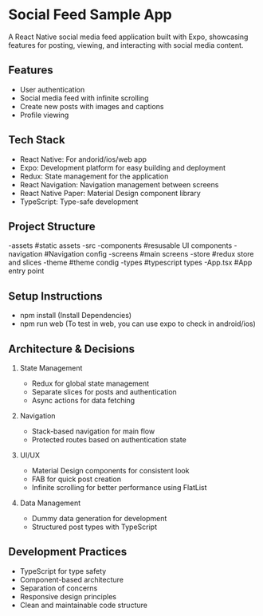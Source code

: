 # Social Feed Sample App

A React Native social media feed application built with Expo, showcasing features for posting, viewing, and interacting with social media content.

## Features

- User authentication
- Social media feed with infinite scrolling
- Create new posts with images and captions
- Profile viewing

## Tech Stack

- React Native: For andorid/ios/web app
- Expo: Development platform for easy building and deployment
- Redux: State management for the application
- React Navigation: Navigation management between screens
- React Native Paper: Material Design component library
- TypeScript: Type-safe development

## Project Structure

-assets #static assets
-src
   -components #resusable UI components
   -navigation #Navigation config
   -screens #main screens
   -store #redux store and slices
   -theme #theme condig
   -types #typescript types
-App.tsx #App entry point


## Setup Instructions

- npm install (Install Dependencies)
- npm run web (To test in web, you can use expo to check in android/ios)

## Architecture & Decisions

1. State Management
   - Redux for global state management
   - Separate slices for posts and authentication
   - Async actions for data fetching

2. Navigation
   - Stack-based navigation for main flow
   - Protected routes based on authentication state

3. UI/UX
   - Material Design components for consistent look
   - FAB for quick post creation
   - Infinite scrolling for better performance using FlatList

4. Data Management
   - Dummy data generation for development
   - Structured post types with TypeScript

## Development Practices

- TypeScript for type safety
- Component-based architecture
- Separation of concerns
- Responsive design principles
- Clean and maintainable code structure